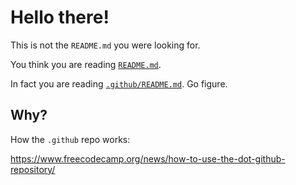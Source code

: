 # Hello there!

This is not the `README.md` you were looking for.

You think you are reading [`README.md`](README.md).

In fact you are reading [`.github/README.md`](.github/README.md).
Go figure.


## Why?

How the `.github` repo works:

https://www.freecodecamp.org/news/how-to-use-the-dot-github-repository/
